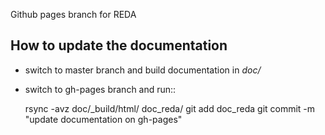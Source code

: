 Github pages branch for REDA


How to update the documentation
-------------------------------

* switch to master branch and build documentation in *doc/*
* switch to gh-pages branch and run::

	rsync -avz doc/_build/html/ doc_reda/
	git add doc_reda
	git commit -m "update documentation on gh-pages"

